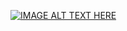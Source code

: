 [![IMAGE ALT TEXT HERE](https://img.youtube.com/vi/93kgF8eI6Do/0.jpg)](https://www.youtube.com/watch?v=93kgF8eI6Do)
